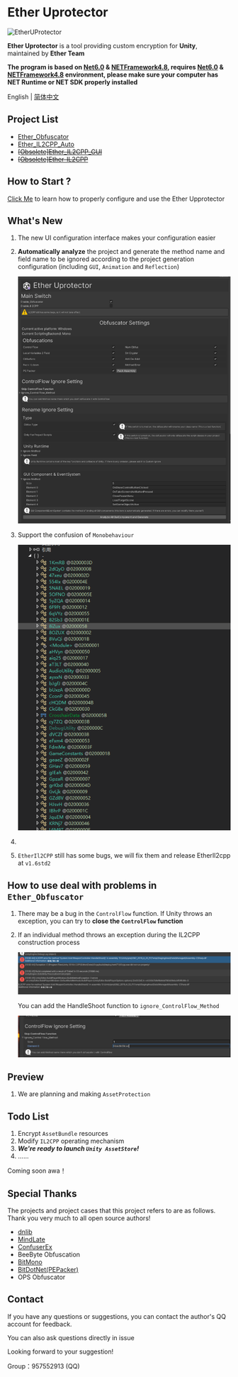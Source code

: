 # Ether Uprotector

![EtherUProtector](https://socialify.git.ci/Ether2023/Ether-Uprotector/image?description=1&forks=1&issues=1&logo=<>&name=1&owner=1&pulls=1&stargazers=1&theme=Light)

**Ether Uprotector** is a tool providing custom encryption for **Unity**, maintained by **Ether Team**

**The program is based on [Net6.0](https://dotnet.microsoft.com/zh-cn/download/dotnet/6.0) & [NETFramework4.8](https://dotnet.microsoft.com/zh-cn/download/dotnet-framework/net48), requires [Net6.0](https://dotnet.microsoft.com/zh-cn/download/dotnet/6.0) & [NETFramework4.8](https://dotnet.microsoft.com/zh-cn/download/dotnet-framework/net48) environment, please make sure your computer has NET Runtime or NET SDK properly installed**

English | [简体中文](README_zh-cn.md)

## Project List
- [Ether_Obfuscator](Ether_Obfuscator)
- [Ether_IL2CPP_Auto](Ether_IL2CPP_Auto)
- ~~[[Obsolete]Ether_IL2CPP_GUI](Ether_IL2CPP_GUI)~~
- ~~[[Obsolete]Ether-IL2CPP](Ether_IL2CPP)~~

## How to Start ?
[Click Me](Ether_Obfuscator) to learn how to properly configure and use the Ether Upprotector

## What's New
1. The new UI configuration interface makes your configuration easier
   
2. **Automatically analyze** the project and generate the method name and field name to be ignored according to the project generation configuration (including `GUI`, `Animation` and `Reflection`)

   ![newui](pics/newui.png)
 
3. Support the confusion of `Monobehaviour`

   ![monoobfus](pics/obfusmono.png)

4. 

5. `EtherIl2CPP` still has some bugs, we will fix them and release EtherIl2cpp at `v1.6std2`

## How to use deal with problems in `Ether_Obfuscator`

1. There may be a bug in the `ControlFlow` function. If Unity throws an exception, you can try to **close the `ControlFlow` function**
2. If an individual method throws an exception during the IL2CPP construction process

    ![err1](pics/err1.png)

    You can add the HandleShoot function to `ignore_ControlFlow_Method`

   ![config](pics/cfignore.png)

## Preview

1. We are planning and making `AssetProtection`

## Todo List

1. Encrypt `AssetBundle` resources
2. Modify `IL2CPP` operating mechanism
3. ***We're ready to launch `Unity AssetStore`!***
4. ......

Coming soon awa！

## Special Thanks

The projects and project cases that this project refers to are as follows. Thank you very much to all open source authors!

- [dnlib](https://github.com/0xd4d/dnlib)
- [MindLate](https://github.com/Sato-Isolated/MindLated)
- [ConfuserEx](https://github.com/yck1509/ConfuserEx)
- BeeByte Obfuscation
- [BitMono](https://github.com/sunnamed434/BitMono)
- [BitDotNet(PEPacker)](https://github.com/0x59R11/BitDotNet)
- OPS Obfuscator

## Contact

If you have any questions or suggestions, you can contact the author's QQ account for feedback.

You can also ask questions directly in issue

Looking forward to your suggestion!

Group：957552913 (QQ)
